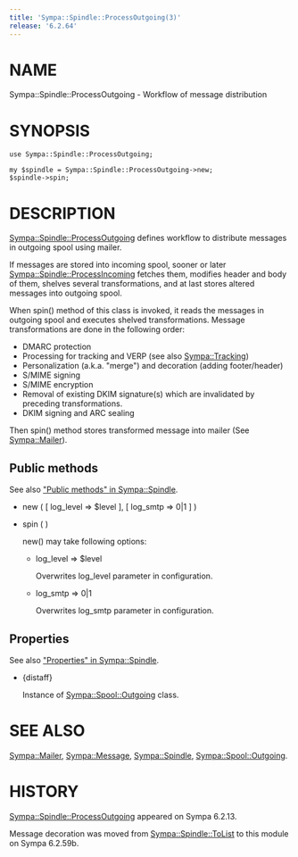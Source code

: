 ```yaml
---
title: 'Sympa::Spindle::ProcessOutgoing(3)'
release: '6.2.64'
---
```


# NAME

Sympa::Spindle::ProcessOutgoing - Workflow of message distribution

# SYNOPSIS

    use Sympa::Spindle::ProcessOutgoing;

    my $spindle = Sympa::Spindle::ProcessOutgoing->new;
    $spindle->spin;

# DESCRIPTION

[Sympa::Spindle::ProcessOutgoing](./Sympa-Spindle-ProcessOutgoing.3.md) defines workflow to distribute messages
in outgoing spool using mailer.

If messages are stored into incoming spool, sooner or later
[Sympa::Spindle::ProcessIncoming](./Sympa-Spindle-ProcessIncoming.3.md) fetches them, modifies header and body of
them, shelves several transformations, and at last stores altered messages
into outgoing spool.

When spin() method of this class is invoked, it reads the messages in outgoing
spool and executes shelved transformations.
Message transformations are done in the following order:

- DMARC protection
- Processing for tracking and VERP (see also <Sympa::Tracking>)
- Personalization (a.k.a. "merge")
and decoration (adding footer/header)
- S/MIME signing
- S/MIME encryption
- Removal of existing DKIM signature(s) which are invalidated by
preceding transformations.
- DKIM signing
and ARC sealing

Then spin() method stores transformed message into mailer
(See [Sympa::Mailer](./Sympa-Mailer.3.md)).

## Public methods

See also ["Public methods" in Sympa::Spindle](./Sympa-Spindle.3.md#public-methods).

- new ( \[ log\_level => $level \], \[ log\_smtp => 0&#124;1 \] )
- spin ( )

    new() may take following options:

    - log\_level => $level

        Overwrites log\_level parameter in configuration.

    - log\_smtp => 0&#124;1

        Overwrites log\_smtp parameter in configuration.

## Properties

See also ["Properties" in Sympa::Spindle](./Sympa-Spindle.3.md#properties).

- {distaff}

    Instance of [Sympa::Spool::Outgoing](./Sympa-Spool-Outgoing.3.md) class.

# SEE ALSO

[Sympa::Mailer](./Sympa-Mailer.3.md), [Sympa::Message](./Sympa-Message.3.md), [Sympa::Spindle](./Sympa-Spindle.3.md),
[Sympa::Spool::Outgoing](./Sympa-Spool-Outgoing.3.md).

# HISTORY

[Sympa::Spindle::ProcessOutgoing](./Sympa-Spindle-ProcessOutgoing.3.md) appeared on Sympa 6.2.13.

Message decoration was moved from [Sympa::Spindle::ToList](./Sympa-Spindle-ToList.3.md)
to this module on Sympa 6.2.59b.
